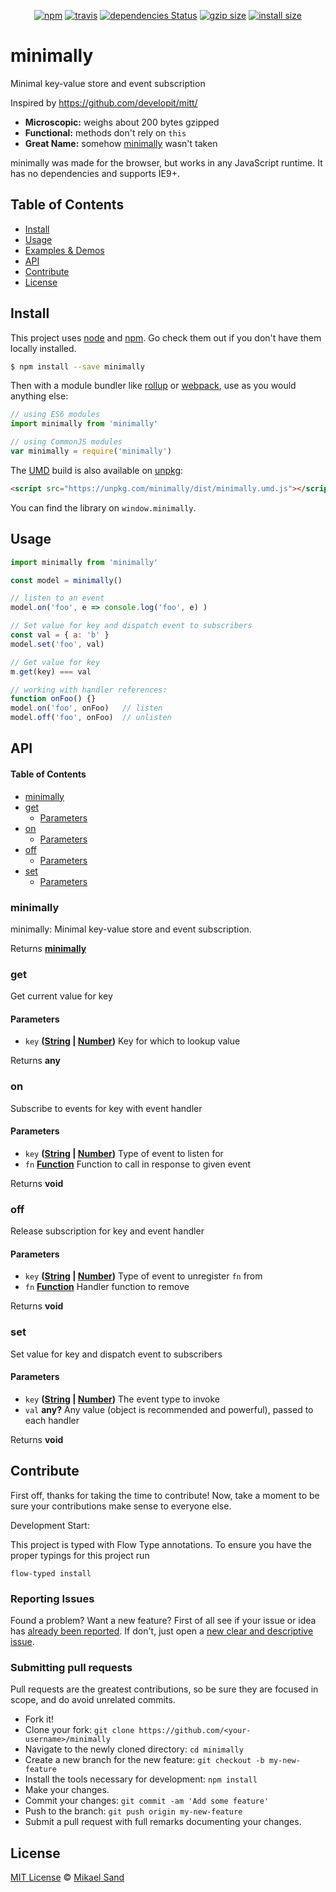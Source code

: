 <p align="center">
  <a href="https://www.npmjs.org/package/minimally"><img src="https://img.shields.io/npm/v/minimally.svg?style=flat" alt="npm"></a> <a href="https://travis-ci.org/msand/minimally"><img src="https://travis-ci.org/msand/minimally.svg?branch=master" alt="travis"></a> <a href="https://david-dm.org/msand/minimally"><img src="https://david-dm.org/msand/minimally/status.svg" alt="dependencies Status"></a> <a href="https://unpkg.com/minimally/dist/minimally.umd.js"><img src="http://img.badgesize.io/https://unpkg.com/minimally/dist/minimally.umd.js?compression=gzip" alt="gzip size"></a> <a href="https://packagephobia.now.sh/result?p=minimally"><img src="https://packagephobia.now.sh/badge?p=minimally" alt="install size"></a>

</p>

# minimally

Minimal key-value store and event subscription

Inspired by <https://github.com/developit/mitt/>

-   **Microscopic:** weighs about 200 bytes gzipped
-   **Functional:** methods don't rely on `this`
-   **Great Name:** somehow [minimally](https://npm.im/minimally) wasn't taken

minimally was made for the browser, but works in any JavaScript runtime. It has no dependencies and supports IE9+.

## Table of Contents

-   [Install](#install)
-   [Usage](#usage)
-   [Examples & Demos](#examples--demos)
-   [API](#api)
-   [Contribute](#contribute)
-   [License](#license)

## Install

This project uses [node](http://nodejs.org) and [npm](https://npmjs.com). Go check them out if you don't have them locally installed.

```sh
$ npm install --save minimally
```

Then with a module bundler like [rollup](http://rollupjs.org/) or [webpack](https://webpack.js.org/), use as you would anything else:

```javascript
// using ES6 modules
import minimally from 'minimally'

// using CommonJS modules
var minimally = require('minimally')
```

The [UMD](https://github.com/umdjs/umd) build is also available on [unpkg](https://unpkg.com):

```html
<script src="https://unpkg.com/minimally/dist/minimally.umd.js"></script>
```

You can find the library on `window.minimally`.

## Usage

```js
import minimally from 'minimally'

const model = minimally()

// listen to an event
model.on('foo', e => console.log('foo', e) )

// Set value for key and dispatch event to subscribers
const val = { a: 'b' }
model.set('foo', val)

// Get value for key
m.get(key) === val

// working with handler references:
function onFoo() {}
model.on('foo', onFoo)   // listen
model.off('foo', onFoo)  // unlisten
```

## API

<!-- Generated by documentation.js. Update this documentation by updating the source code. -->

#### Table of Contents

-   [minimally](#minimally)
-   [get](#get)
    -   [Parameters](#parameters)
-   [on](#on)
    -   [Parameters](#parameters-1)
-   [off](#off)
    -   [Parameters](#parameters-2)
-   [set](#set)
    -   [Parameters](#parameters-3)

### minimally

minimally: Minimal key-value store and event subscription.

Returns **[minimally](#minimally)** 

### get

Get current value for key

#### Parameters

-   `key` **([String](https://developer.mozilla.org/docs/Web/JavaScript/Reference/Global_Objects/String) \| [Number](https://developer.mozilla.org/docs/Web/JavaScript/Reference/Global_Objects/Number))** Key for which to lookup value

Returns **any** 

### on

Subscribe to events for key with event handler

#### Parameters

-   `key` **([String](https://developer.mozilla.org/docs/Web/JavaScript/Reference/Global_Objects/String) \| [Number](https://developer.mozilla.org/docs/Web/JavaScript/Reference/Global_Objects/Number))** Type of event to listen for
-   `fn` **[Function](https://developer.mozilla.org/docs/Web/JavaScript/Reference/Statements/function)** Function to call in response to given event

Returns **void** 

### off

Release subscription for key and event handler

#### Parameters

-   `key` **([String](https://developer.mozilla.org/docs/Web/JavaScript/Reference/Global_Objects/String) \| [Number](https://developer.mozilla.org/docs/Web/JavaScript/Reference/Global_Objects/Number))** Type of event to unregister `fn` from
-   `fn` **[Function](https://developer.mozilla.org/docs/Web/JavaScript/Reference/Statements/function)** Handler function to remove

Returns **void** 

### set

Set value for key and dispatch event to subscribers

#### Parameters

-   `key` **([String](https://developer.mozilla.org/docs/Web/JavaScript/Reference/Global_Objects/String) \| [Number](https://developer.mozilla.org/docs/Web/JavaScript/Reference/Global_Objects/Number))** The event type to invoke
-   `val` **any?** Any value (object is recommended and powerful), passed to each handler

Returns **void** 

## Contribute

First off, thanks for taking the time to contribute!
Now, take a moment to be sure your contributions make sense to everyone else.

Development Start:

This project is typed with Flow Type annotations. To ensure you have the proper typings for this project run

`flow-typed install`

### Reporting Issues

Found a problem? Want a new feature? First of all see if your issue or idea has [already been reported](../../issues).
If don't, just open a [new clear and descriptive issue](../../issues/new).

### Submitting pull requests

Pull requests are the greatest contributions, so be sure they are focused in scope, and do avoid unrelated commits.

-   Fork it!
-   Clone your fork: `git clone https://github.com/<your-username>/minimally`
-   Navigate to the newly cloned directory: `cd minimally`
-   Create a new branch for the new feature: `git checkout -b my-new-feature`
-   Install the tools necessary for development: `npm install`
-   Make your changes.
-   Commit your changes: `git commit -am 'Add some feature'`
-   Push to the branch: `git push origin my-new-feature`
-   Submit a pull request with full remarks documenting your changes.

## License

[MIT License](https://opensource.org/licenses/MIT) © [Mikael Sand](https://github.com/msand/)
